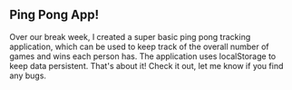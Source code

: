 ## Ping Pong App!

Over our break week, I created a super basic ping pong tracking application,
which can be used to keep track of the overall number of games and wins each
person has.  The application uses localStorage to keep data persistent.
That's about it!  Check it out, let me know if you find any bugs.
